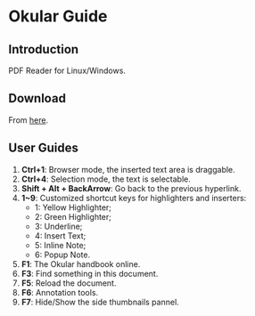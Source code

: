 # Okular Guide

## Introduction

PDF Reader for Linux/Windows. 

## Download 

From [here](https://okular.kde.org/).

## User Guides

1. **Ctrl+1**: Browser mode, the inserted text area is draggable.
2. **Ctrl+4**: Selection mode, the text is selectable.
3. **Shift + Alt + BackArrow**: Go back to the previous hyperlink.
4. **1~9**: Customized shortcut keys for highlighters and inserters:
   - 1: Yellow Highlighter;
   - 2: Green Highlighter;
   - 3: Underline;
   - 4: Insert Text;
   - 5: Inline Note;
   - 6: Popup Note.
5. **F1**: The Okular handbook online.
6. **F3**: Find something in this document.
7. **F5**: Reload the document.
8. **F6**: Annotation tools.
9. **F7**: Hide/Show the side thumbnails pannel.

